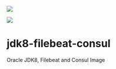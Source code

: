 [![](https://images.microbadger.com/badges/image/rodrigozc/jdk8-filebeat-consul.svg)](https://microbadger.com/images/rodrigozc/jdk8-filebeat-consul "Get your own image badge on microbadger.com")

[![](https://images.microbadger.com/badges/version/rodrigozc/jdk8-filebeat-consul.svg)](https://microbadger.com/images/rodrigozc/jdk8-filebeat-consul "Get your own version badge on microbadger.com")

# jdk8-filebeat-consul
Oracle JDK8, Filebeat and Consul Image
